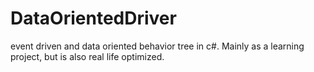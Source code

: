 # DataOrientedDriver
event driven and data oriented behavior tree in c#. Mainly as a learning project, but is also real life optimized.